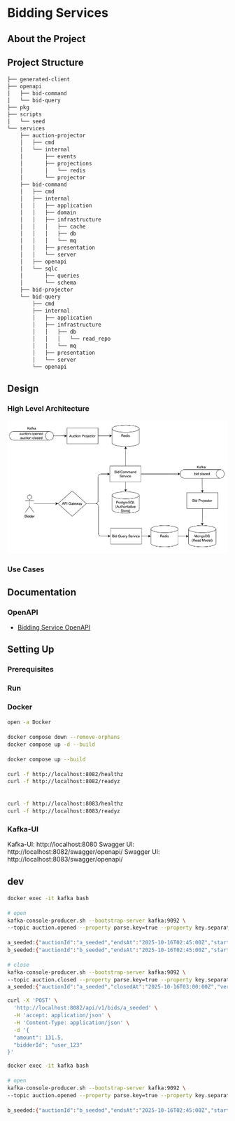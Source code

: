 # Bidding Services

## About the Project

## Project Structure
```
├── generated-client
├── openapi
│   ├── bid-command
│   └── bid-query
├── pkg
├── scripts
│   └── seed
└── services
    ├── auction-projector
    │   ├── cmd
    │   └── internal
    │       ├── events
    │       ├── projections
    │       │   └── redis
    │       └── projector
    ├── bid-command
    │   ├── cmd
    │   ├── internal
    │   │   ├── application
    │   │   ├── domain
    │   │   ├── infrastructure
    │   │   │   ├── cache
    │   │   │   ├── db
    │   │   │   └── mq
    │   │   ├── presentation
    │   │   └── server
    │   ├── openapi
    │   └── sqlc
    │       ├── queries
    │       └── schema
    ├── bid-projector
    └── bid-query
        ├── cmd
        ├── internal
        │   ├── application
        │   ├── infrastructure
        │   │   ├── db
        │   │   │   └── read_repo
        │   │   └── mq
        │   ├── presentation
        │   └── server
        └── openapi
```
## Design

### High Level Architecture
![img.png](assets/readme/high-level-architecture.png)

### Use Cases

[//]: # ()
[//]: # (#### Place Bid)

[//]: # ()
[//]: # (![img.png]&#40;assets/readme/place-bid-use-case.png&#41;)

[//]: # ()
[//]: # (#### Get Live Price Updates)

[//]: # (![img.png]&#40;assets/readme/get-live-price-updates-use-case.png&#41;)

[//]: # ()
[//]: # (#### Get Bid History)

[//]: # ()
[//]: # (![img.png]&#40;assets/readme/get-bid-history-simple-use-case.png&#41;)

[//]: # ()
[//]: # (### Interactions)

[//]: # ()
[//]: # (#### AuctionOpened & AuctionClosed events)

[//]: # (Subscribes to AuctionOpened and AuctionClosed events. )

[//]: # ()
[//]: # (On AuctionOpened the BiddingService stores the auction metadata in its cache. On AuctionClosed the BiddingService deletes the auction metadata from its cache.)

[//]: # ()
[//]: # (![auctionopened-auctionclosed.png]&#40;assets/readme/auctionopened-auctionclosed.png&#41;)

[//]: # ()
[//]: # (#### Auction Service)

[//]: # ()
[//]: # (Subscribes to PriceUpdated events. Stores snapshot for use on Auction EndAt to trigger payments)

[//]: # ()
[//]: # (![auctionservice-priceupdated.png]&#40;assets/readme/auctionservice-priceupdated.png&#41;)

## Documentation

### OpenAPI
- [Bidding Service OpenAPI](docs/openapi/bidding-service.yaml)

## Setting Up

### Prerequisites

### Run

### Docker

```bash
open -a Docker

docker compose down --remove-orphans 
docker compose up -d --build

docker compose up --build

curl -f http://localhost:8082/healthz
curl -f http://localhost:8082/readyz


curl -f http://localhost:8083/healthz
curl -f http://localhost:8083/readyz
```

### Kafka-UI

Kafka-UI: http://localhost:8080
Swagger UI: http://localhost:8082/swagger/openapi/
Swagger UI: http://localhost:8083/swagger/openapi/


## dev

```bash
docker exec -it kafka bash

# open
kafka-console-producer.sh --bootstrap-server kafka:9092 \
--topic auction.opened --property parse.key=true --property key.separator=":"

a_seeded:{"auctionId":"a_seeded","endsAt":"2025-10-16T02:45:00Z","startingPrice":100,"minIncrement":10,"version":1}
b_seeded:{"auctionId":"b_seeded","endsAt":"2025-10-16T02:45:00Z","startingPrice":100,"minIncrement":10,"version":1}

# close
kafka-console-producer.sh --bootstrap-server kafka:9092 \
--topic auction.closed --property parse.key=true --property key.separator=":"
a_seeded:{"auctionId":"a_seeded","closedAt":"2025-10-16T03:00:00Z","version":2}
```

```bash
curl -X 'POST' \
  'http://localhost:8082/api/v1/bids/a_seeded' \
  -H 'accept: application/json' \
  -H 'Content-Type: application/json' \
  -d '{
  "amount": 131.5,
  "bidderId": "user_123"
}'
```

```bash
docker exec -it kafka bash

# open
kafka-console-producer.sh --bootstrap-server kafka:9092 \
--topic auction.opened --property parse.key=true --property key.separator=":"

b_seeded:{"auctionId":"b_seeded","endsAt":"2025-10-16T02:45:00Z","startingPrice":100,"minIncrement":10,"version":1}
```
